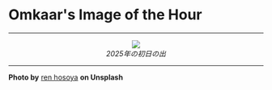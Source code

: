 # Omkaar's Image of the Hour

---

<div align="center">

<a href="https://unsplash.com/photos/a-sunrise-lights-up-the-rocks-over-the-sea-xYI_dcYIQas">
  <img src="https://images.unsplash.com/photo-1750059397834-5b359a05dba0?crop=entropy&cs=tinysrgb&fit=max&fm=jpg&ixid=M3w3NjA2Nzh8MHwxfHJhbmRvbXx8fHx8fHx8fDE3NTA0NzEyMDB8&ixlib=rb-4.1.0&q=80&w=1080" style="max-width:100%; height:auto;">
</a>

<br>
<i>2025年の初日の出</i>

</div>

---

**Photo by** [ren hosoya](https://unsplash.com/@hosoya_08) **on Unsplash**

